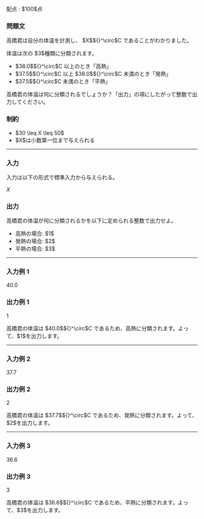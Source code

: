 
<div>

<span>

<span>

<p>
配点 : $100$点
</p>

<div>

<section>

### **問題文**

<p>
高橋君は自分の体温を計測し、 $X$${}^\circ$C であることがわかりました。
</p>

<p>
体温は次の $3$種類に分類されます。
</p>

<ul>

<li>
$38.0$${}^\circ$C 以上のとき「高熱」
</li>

<li>
$37.5$${}^\circ$C 以上 $38.0$${}^\circ$C 未満のとき「発熱」
</li>

<li>
$37.5$${}^\circ$C 未満のとき「平熱」
</li>

</ul>

<p>
高橋君の体温は何に分類されるでしょうか？「出力」の項にしたがって整数で出力してください。
</p>

</section>

</div>

<div>

<section>

### **制約**

<ul>

<li>
$30 \leq X \leq 50$
</li>

<li>
$X$は小数第一位まで与えられる
</li>

</ul>

</section>

</div>

---

<div>

<div>

<section>

### **入力**

<p>
入力は以下の形式で標準入力から与えられる。
</p>

<div>

$X$
</div>

</section>

</div>

<div>

<section>

### **出力**

<p>
高橋君の体温が何に分類されるかを以下に定められる整数で出力せよ。
</p>

<ul>

<li>
高熱の場合: $1$
</li>

<li>
発熱の場合: $2$
</li>

<li>
平熱の場合: $3$
</li>

</ul>

</section>

</div>

</div>

---

<div>

<section>

### **入力例 1**

<div>

40.0

</div>

</section>

</div>

<div>

<section>

### **出力例 1**

<div>

1

</div>

<p>
高橋君の体温は $40.0$${}^\circ$C であるため、高熱に分類されます。よって、$1$を出力します。
</p>

</section>

</div>

---

<div>

<section>

### **入力例 2**

<div>

37.7

</div>

</section>

</div>

<div>

<section>

### **出力例 2**

<div>

2

</div>

<p>
高橋君の体温は $37.7$${}^\circ$C であるため、発熱に分類されます。よって、$2$を出力します。
</p>

</section>

</div>

---

<div>

<section>

### **入力例 3**

<div>

36.6

</div>

</section>

</div>

<div>

<section>

### **出力例 3**

<div>

3

</div>

<p>
高橋君の体温は $36.6$${}^\circ$C であるため、平熱に分類されます。よって、$3$を出力します。
</p>

</section>

</div>

</span>

</span>

</div>
